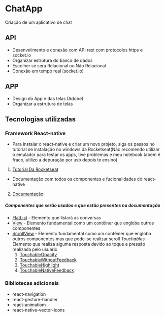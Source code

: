 # ChatApp
Criação de um aplicativo de chat

## API
- Desenvolimento e conexão com API rest com protocolos https e socket.io
- Organizar estrutura do banco de dados
- Escolher se será Relacional ou Não Relacional
- Conexão em tempo real (socket.io)

## APP
- Design do App e das telas (Adobe)
- Organizar a estrutura de telas

## Tecnologias utilizadas
### Framework React-native
- Para instalar o react-native e criar um novo projeto, siga os passos no tutorial de instalação no windows da Rocketseat(Não recomendo utilizar o emulador para testar os apps, tive problemas e meu notebook tabem é fraco, utilizo a depuração por usb depois te ensino)
1. [Tutorial Da Rocketseat](https://docs.rocketseat.dev/ambiente-react-native/android/windows "Clique e acesse agora!")
- Documentação com todos os componentes e fucionalidades do react-native
2. [Documentação](https://facebook.github.io/react-native/docs/activityindicator "Clique e acesse agora!")
##### Componentes que serão usados e que estão presentes na documentação
- [FlatList](https://facebook.github.io/react-native/docs/flatlist "Clique e acesse agora!") - Elemento que listará as conversas
- [View](https://facebook.github.io/react-native/docs/view "Clique e acesse agora!") - Elemento fundamental como um contêiner que engloba outros componentes
- [ScrollView](https://facebook.github.io/react-native/docs/scrollview "Clique e acesse agora!") - Elemento fundamental como um contêiner que engloba outros componentes mas que pode-se realizar scroll
*Touchables* - Elemento que realiza alguma resposta devido ao toque e pressão realizada pelo usuário
  1. [TouchableOpacity](https://facebook.github.io/react-native/docs/touchableopacity "Clique e acesse agora!")
  2. [TouchableWithoutFeedback](https://facebook.github.io/react-native/docs/touchablewithoutfeedback "Clique e acesse agora!")  
  3. [TouchableHighlight](https://facebook.github.io/react-native/docs/touchablehighlight "Clique e acesse agora!") 
  4. [TouchableNativeFeedback](https://facebook.github.io/react-native/docs/touchablenativefeedback "Clique e acesse agora!") 
### Bibliotecas adicionais
- react-navigation
- react-gesture-handler
- react-animatiom
- react-native-vector-icons
